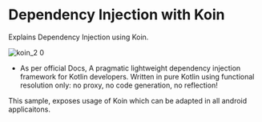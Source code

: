 # Dependency Injection with Koin 

Explains Dependency Injection using Koin.


![koin_2 0](https://user-images.githubusercontent.com/39777674/76379676-c031c780-6376-11ea-8198-e1a992058e81.jpg)


- As per official Docs, A pragmatic lightweight dependency injection framework for Kotlin developers. Written in pure Kotlin using functional resolution only: no proxy, no code generation, no reflection!

This sample, exposes usage of Koin which can be adapted in all android applicaitons.
